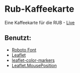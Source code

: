 # Rub-Kaffeekarte
Eine Kaffeekarte für die RUB - [Live](https://homepage.ruhr-uni-bochum.de/thorger.jansen/coffee/)

## Benutzt:
- [Roboto Font](https://fonts.google.com/specimen/Roboto)
- [Leaflet](https://github.com/Leaflet/Leaflet)
- [leaflet-color-markers](https://github.com/pointhi/leaflet-color-markers)
- [Leaflet.MousePosition](https://github.com/ardhi/Leaflet.MousePosition)
